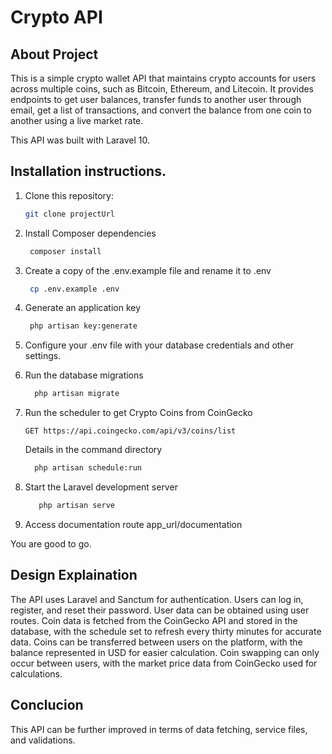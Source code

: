 
# Crypto API

## About Project

This is a simple crypto wallet API that maintains crypto accounts for users across multiple coins, such as Bitcoin, Ethereum, and Litecoin. It provides endpoints to get user balances, transfer funds to another user through email, get a list of transactions, and convert the balance from one coin to another using a live market rate.

This API was built with Laravel 10.






## Installation instructions.

1. Clone this repository:
   ```bash
   git clone projectUrl
   ```

2. Install Composer dependencies
     ```bash
      composer install
   ```

3. Create a copy of the .env.example file and rename it to .env
     ```bash
      cp .env.example .env
   ```

4. Generate an application key
     ```bash
      php artisan key:generate
   ```
5. Configure your .env file with your database credentials and other settings.

6. Run the database migrations
    ```bash
      php artisan migrate
   ```
7. Run the scheduler to get Crypto Coins from CoinGecko
      ```http
      GET https://api.coingecko.com/api/v3/coins/list
      ```
   Details in the command directory
    ```bash
      php artisan schedule:run
   ```
8. Start the Laravel development server
   ```bash
      php artisan serve
   ```
8. Access documentation route app_url/documentation

You are good to go.


## Design Explaination

The API uses Laravel and Sanctum for authentication. Users can log in, register, and reset their password. User data can be obtained using user routes. Coin data is fetched from the CoinGecko API and stored in the database, with the schedule set to refresh every thirty minutes for accurate data. Coins can be transferred between users on the platform, with the balance represented in USD for easier calculation. Coin swapping can only occur between users, with the market price data from CoinGecko used for calculations.

## Conclucion

This API can be further improved in terms of data fetching, service files, and validations.




